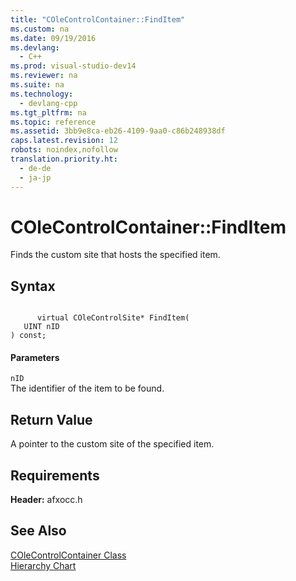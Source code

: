 ```yaml
---
title: "COleControlContainer::FindItem"
ms.custom: na
ms.date: 09/19/2016
ms.devlang: 
  - C++
ms.prod: visual-studio-dev14
ms.reviewer: na
ms.suite: na
ms.technology: 
  - devlang-cpp
ms.tgt_pltfrm: na
ms.topic: reference
ms.assetid: 3bb9e8ca-eb26-4109-9aa0-c86b248938df
caps.latest.revision: 12
robots: noindex,nofollow
translation.priority.ht: 
  - de-de
  - ja-jp
---
```

# COleControlContainer::FindItem
Finds the custom site that hosts the specified item.  
  
## Syntax  
  
```  
  
      virtual COleControlSite* FindItem(  
   UINT nID   
) const;  
```  
  
#### Parameters  
 `nID`  
 The identifier of the item to be found.  
  
## Return Value  
 A pointer to the custom site of the specified item.  
  
## Requirements  
 **Header:** afxocc.h  
  
## See Also  
 [COleControlContainer Class](../vs140/COleControlContainer-Class.md)   
 [Hierarchy Chart](../vs140/Hierarchy-Chart.md)